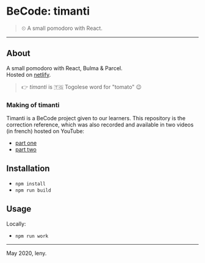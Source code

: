 # BeCode: timanti

> ⏲ A small pomodoro with React.

* * *

## About

A small pomodoro with React, Bulma & Parcel.  
Hosted on [netlify](https://lucid-mestorf-6a22ff.netlify.app).

> 👉 *timanti* is 🇹🇬 Togolese word for "tomato" 😉

### Making of timanti

Timanti is a BeCode project given to our learners. This repository is the correction reference, which was also recorded and available in two videos (in french) hosted on YouTube:

- [part one](https://youtu.be/3S-t-VX5Yec)
- [part two](https://youtu.be/MSH4jSVtZHI)

## Installation

- `npm install`
- `npm run build`

## Usage 

Locally:

- `npm run work`

* * *

May 2020, leny.